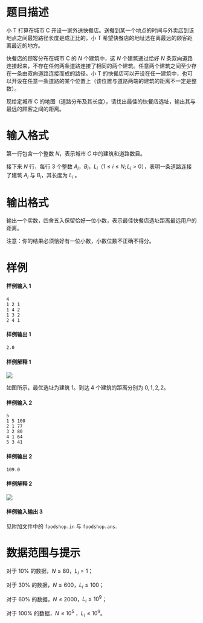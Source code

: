
# 题目描述

小 T 打算在城市 C 开设一家外送快餐店。送餐到某一个地点的时间与外卖店到该地点之间最短路径长度是成正比的，小 T 希望快餐店的地址选在离最远的顾客距离最近的地方。

快餐店的顾客分布在城市 C 的 $N$ 个建筑中，这 $N$ 个建筑通过恰好 $N$ 条双向道路连接起来，不存在任何两条道路连接了相同的两个建筑。任意两个建筑之间至少存在一条由双向道路连接而成的路径。小 T 的快餐店可以开设在任一建筑中，也可以开设在任意一条道路的某个位置上（该位置与道路两端的建筑的距离不一定是整数）。

现给定城市 C 的地图（道路分布及其长度），请找出最佳的快餐店选址，输出其与最远的顾客之间的距离。

# 输入格式

第一行包含一个整数 $N$，表示城市 $C$ 中的建筑和道路数目。

接下来 $N$ 行，每行 $3$ 个整数 $A_i$，$B_i$，$L_i$（$1 \le i \le N; L_i > 0$），表明一条道路连接了建筑 $A_i$ 与 $B_i$，其长度为 $L_i$ 。


# 输出格式

输出一个实数，四舍五入保留恰好一位小数，表示最佳快餐店选址距离最远用户的距离。

注意：你的结果必须恰好有一位小数，小数位数不正确不得分。

# 样例

#### 样例输入 1
```plain
4
1 2 1
1 4 2
1 3 2
2 4 1
```

#### 样例输出 1
```plain
2.0
```

#### 样例解释 1
![](/source/loj/2669/img/aHR0cHM6Ly9pLmxvbGkubmV0LzIwMTgvMDYvMTAvNWIxZDA3YzRkYzZhNC5wbmc=.png)

如图所示，最优选址为建筑 $1$。到达 $4$ 个建筑的距离分别为 $0,1,2,2$。

#### 样例输入 2
```plain
5
1 5 100
2 1 77
3 2 80
4 1 64
5 3 41
```

#### 样例输出 2
```plain
109.0
```

#### 样例解释 2
![](/source/loj/2669/img/aHR0cHM6Ly9pLmxvbGkubmV0LzIwMTgvMDYvMTAvNWIxZDA4MTg0Mzc3MC5wbmc=.png)

#### 样例输入输出 3
见附加文件中的 `foodshop.in` 与 `foodshop.ans`.

# 数据范围与提示

对于 $10\%$ 的数据，$N \le 80$，$L_i = 1$；

对于 $30\%$ 的数据，$N \le 600$，$L_i \le 100$；

对于 $60\%$ 的数据，$N \le 2000$，$L_i \le 10^9$；

对于 $100\%$ 的数据，$N \le 10^5$ ，$L_i \le 10^9$。

